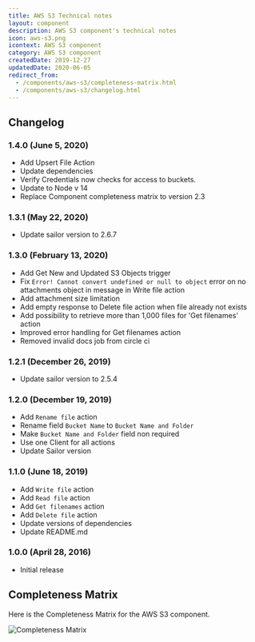 ```yaml
---
title: AWS S3 Technical notes
layout: component
description: AWS S3 component's technical notes
icon: aws-s3.png
icontext: AWS S3 component
category: AWS S3 component
createdDate: 2019-12-27
updatedDate: 2020-06-05
redirect_from:
  - /components/aws-s3/completeness-matrix.html
  - /components/aws-s3/changelog.html
---
```


## Changelog

### 1.4.0 (June 5, 2020)

* Add Upsert File Action
* Update dependencies
* Verify Credentials now checks for access to buckets.
* Update to Node v 14
* Replace Component completeness matrix to version 2.3

### 1.3.1 (May 22, 2020)

* Update sailor version to 2.6.7

### 1.3.0 (February 13, 2020)

* Add Get New and Updated S3 Objects trigger
* Fix `Error! Cannot convert undefined or null to object` error on no attachments object in message in Write file action
* Add attachment size limitation
* Add empty response to Delete file action when file already not exists
* Add possibility to retrieve more than 1,000 files for 'Get filenames' action
* Improved error handling for Get filenames action
* Removed invalid docs job from circle ci

### 1.2.1 (December 26, 2019)

* Update sailor version to 2.5.4

### 1.2.0 (December 19, 2019)

* Add `Rename file` action
* Rename field `Bucket Name` to `Bucket Name and Folder`
* Make `Bucket Name and Folder` field non required
* Use one Client for all actions
* Update Sailor version

### 1.1.0 (June 18, 2019)

* Add `Write file` action
* Add `Read file` action
* Add `Get filenames` action
* Add `Delete file` action
* Update versions of dependencies
* Update README.md

### 1.0.0 (April 28, 2016)

* Initial release

## Completeness Matrix

Here is the Completeness Matrix for the AWS S3 component.

![Completeness Matrix](https://user-images.githubusercontent.com/5710732/82918058-312e5780-9f42-11ea-9f80-9eb6cc9aed35.png)
